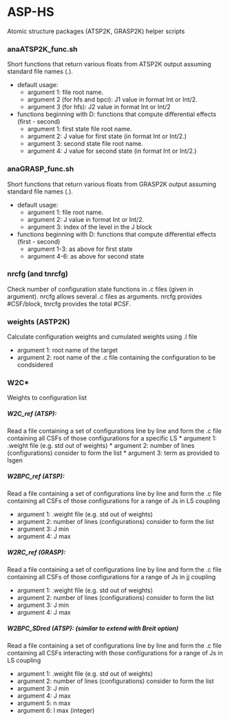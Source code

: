 ASP-HS
======

Atomic structure packages (ATSP2K, GRASP2K) helper scripts


### anaATSP2K_func.sh

Short functions that return various floats from ATSP2K output assuming standard
file names (<root>.<std extension>).

* default usage:
    * argument 1: file root name.
    * argument 2 (for hfs and bpci): J1 value in format Int or Int/2.
    * argument 3 (for hfs): J2 value in format Int or Int/2
* functions beginning with D: functions that compute differential effects (first - second)
    * argument 1: first state file root name.
    * argument 2: J value for first state (in format Int or Int/2.)
    * argument 3: second state file root name.
    * argument 4: J value for second state (in format Int or Int/2.)

### anaGRASP_func.sh

Short functions that return various floats from GRASP2K output assuming standard
file names (<root>.<std extension>).

* default usage:
    * argument 1: file root name.
    * argument 2: J value in format Int or Int/2.
    * argument 3: index of the level in the J block
* functions beginning with D: functions that compute differential effects (first - second)
    * argument 1-3: as above for first state
    * argument 4-6: as above for second state

### nrcfg (and tnrcfg)

Check number of configuration state functions in .c files (given in argument).
nrcfg allows several .c files as arguments.
nrcfg provides #CSF/block, tnrcfg provides the total #CSF.

### weights (ASTP2K)

Calculate configuration weights and cumulated weights using .l file
* argument 1: root name of the target
* argument 2: root name of the .c file containing the configuration to be condsidered

### W2C*

Weights to configuration list

##### W2C_ref (ATSP):
Read a file containing a set of configurations line by line and form
the .c file containing all CSFs of those configurations for a specific LS
		* argument 1: <root>.weight file (e.g. std out of weights)
		* argument 2: number of lines (configurations) consider to form the list
		* argument 3: term as provided to lsgen

##### W2BPC_ref (ATSP):
Read a file containing a set of configurations line by line and form
the .c file containing all CSFs of those configurations for a range of Js
in LS coupling
* argument 1: <root>.weight file (e.g. std out of weights)
* argument 2: number of lines (configurations) consider to form the list
* argument 3: J min
* argument 4: J max

##### W2RC_ref (GRASP):
Read a file containing a set of configurations line by line and form
the .c file containing all CSFs of those configurations for a range of Js
in jj coupling
* argument 1: <root>.weight file (e.g. std out of weights)
* argument 2: number of lines (configurations) consider to form the list
* argument 3: J min
* argument 4: J max

##### W2BPC_SDred (ATSP): (similar to extend with Breit option)
Read a file containing a set of configurations line by line and form
the .c file containing all CSFs interacting with those configurations
for a range of Js in LS coupling
* argument 1: <root>.weight file (e.g. std out of weights)
* argument 2: number of lines (configurations) consider to form the list
* argument 3: J min
* argument 4: J max
* argument 5: n max
* argument 6: l max (integer)



